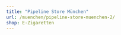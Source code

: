```yaml
---
title: "Pipeline Store München"
url: /muenchen/pipeline-store-muenchen-2/
shop: E-Zigaretten
---
```

